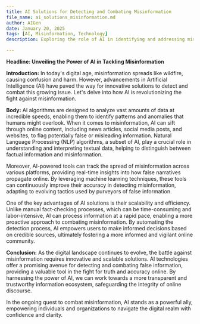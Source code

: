 ```yaml
---
title: AI Solutions for Detecting and Combating Misinformation
file_name: ai_solutions_misinformation.md
author: AIGen
date: January 20, 2025
tags: [AI, Misinformation, Technology]
description: Exploring the role of AI in identifying and addressing misinformation online.

---
```


**Headline: Unveiling the Power of AI in Tackling Misinformation**

**Introduction:**
In today's digital age, misinformation spreads like wildfire, causing confusion and harm. However, advancements in Artificial Intelligence (AI) have paved the way for innovative solutions to detect and combat this growing issue. Let's delve into how AI is revolutionizing the fight against misinformation.

**Body:**
AI algorithms are designed to analyze vast amounts of data at incredible speeds, enabling them to identify patterns and anomalies that humans might overlook. When it comes to misinformation, AI can sift through online content, including news articles, social media posts, and websites, to flag potentially false or misleading information. Natural Language Processing (NLP) algorithms, a subset of AI, play a crucial role in understanding and interpreting textual data, helping to distinguish between factual information and misinformation.

Moreover, AI-powered tools can track the spread of misinformation across various platforms, providing real-time insights into how false narratives propagate online. By leveraging machine learning techniques, these tools can continuously improve their accuracy in detecting misinformation, adapting to evolving tactics used by purveyors of false information.

One of the key advantages of AI solutions is their scalability and efficiency. Unlike manual fact-checking processes, which can be time-consuming and labor-intensive, AI can process information at a rapid pace, enabling a more proactive approach to combating misinformation. By automating the detection process, AI empowers users to make informed decisions based on credible sources, ultimately fostering a more informed and vigilant online community.

**Conclusion:**
As the digital landscape continues to evolve, the battle against misinformation requires innovative and scalable solutions. AI technologies offer a promising avenue for detecting and combating false information, providing a valuable tool in the fight for truth and accuracy online. By harnessing the power of AI, we can work towards a more transparent and trustworthy information ecosystem, safeguarding the integrity of online discourse.

In the ongoing quest to combat misinformation, AI stands as a powerful ally, empowering individuals and organizations to navigate the digital realm with confidence and clarity.